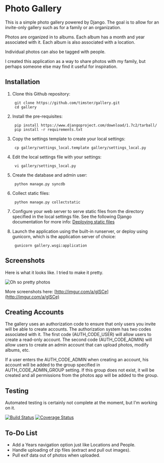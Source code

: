 # Photo Gallery

This is a simple photo gallery powered by Django. The goal is to allow for an
invite-only gallery such as for a family or an organization.

Photos are organized in to albums. Each album has a month and year
associated with it. Each album is also associated with a location.

Individual photos can also be tagged with people.

I created this application as a way to share photos with my family, but
perhaps someone else may find it useful for inspiration.

## Installation

1. Clone this Github repository:

        git clone https://github.com/timster/gallery.git
        cd gallery

2. Install the pre-requisites:

        pip install https://www.djangoproject.com/download/1.7c2/tarball/
        pip install -r requirements.txt

3. Copy the settings template to create your local settings:

        cp gallery/settings_local.template gallery/settings_local.py

4. Edit the local settings file with your settings:

        vi gallery/settings_local.py

5. Create the database and admin user:

        python manage.py syncdb

6. Collect static files:

        python manage.py collectstatic

7. Configure your web server to serve static files from the directory specified
in the local settings file. See the following Django documentation for more info:
[Deploying static files](https://docs.djangoproject.com/en/dev/howto/static-files/deployment/)

6. Launch the application using the built-in runserver, or deploy using gunicorn,
which is the application server of choice:

        gunicorn gallery.wsgi:application

## Screenshots

Here is what it looks like. I tried to make it pretty.

![Oh so pretty photos](http://i.imgur.com/3ydOHoD.jpg)

More screenshots here: [http://imgur.com/a/glSCe](http://imgur.com/a/glSCe)

## Creating Accounts

The gallery uses an authorization code to ensure that only users you invite
will be able to create accounts. The authorization system has two codes
associated with it. The first code (AUTH_CODE_USER) will allow users to create
a read-only account. The second code (AUTH_CODE_ADMIN) will allow users to
create an admin account that can upload photos, modify albums, etc.

If a user enters the AUTH_CODE_ADMIN when creating an account, his account will
be added to the group specified in AUTH_CODE_ADMIN_GROUP setting. If this group
does not exist, it will be created and all permissions from the photos app will
be added to the group.

## Testing

Automated testing is certainly not complete at the moment, but I'm working on it.

[![Build Status](https://travis-ci.org/timster/gallery.svg?branch=master)](https://travis-ci.org/timster/gallery) [![Coverage Status](https://coveralls.io/repos/timster/gallery/badge.png)](https://coveralls.io/r/timster/gallery)

## To-Do List

- Add a Years navigation option just like Locations and People.
- Handle uploading of zip files (extract and pull out images).
- Pull exif data out of photos when uploaded.
